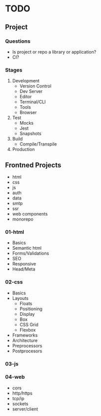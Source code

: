 # TODO

## Project

### Questions

- Is project or repo a library or application?
- CI?

### Stages

1. Development
    - Version Control
    - Dev Server
    - Editor
    - Terminal/CLI
    - Tools
    - Browser
2. Test
    - Mocks
    - Jest
    - Snapshots
3. Build
    - Compile/Transpile
4. Production

## Frontned Projects

- html
- css
- js 
- auth
- data
- smtp
- ssr
- web components
- monorepo

### 01-html

- Basics
- Semantic html
- Forms/Validations
- SEO
- Responsive
- Head/Meta

### 02-css

- Basics
- Layouts
    - Floats
    - Positioning
    - Display
    - Box
    - CSS Grid
    - Flexbox
- Frameworks
- Architecture
- Preprocessors
- Postprocesors

### 03-js

### 04-web

- cors
- http/https
- tcp/ip
- sockets
- server/client